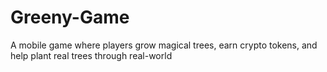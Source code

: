 # Greeny-Game
A mobile game where players grow magical trees, earn crypto tokens, and help plant real trees through real-world
